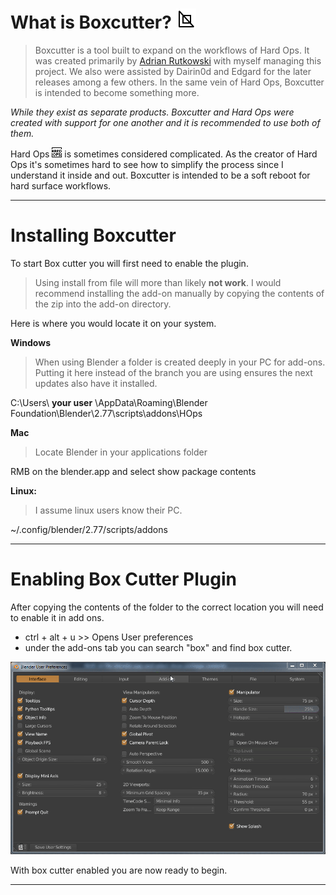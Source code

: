 # What is Boxcutter? ![image](img\icons\BoxCutter.png)

> Boxcutter is a tool built to expand on the workflows of Hard Ops. It was created
primarily by [Adrian Rutkowski](https://www.artstation.com/artist/adrianrutkowski)
with myself managing this project. We also were assisted by Dairin0d and Edgard
for the later releases among a few others. In the same vein of Hard Ops, Boxcutter
is intended to become something more.

*While they exist as separate products. Boxcutter and Hard Ops were created with
support for one another and it is recommended to use both of them.*

Hard Ops ![](img\icons\HardOps.png) is sometimes considered complicated. As the creator
of Hard Ops it's sometimes hard to see how to simplify the process since I understand it
inside and out. Boxcutter is intended to be a soft reboot for hard surface workflows. 

___

# Installing Boxcutter

To start Box cutter you will first need to enable the plugin.

> Using install from file will more than likely **not work**. I would recommend
installing the add-on manually by copying the contents of the zip into the add-on
directory.

Here is where you would locate it on your system.

**Windows**
>When using Blender a folder is created deeply in your PC for add-ons. Putting it
here instead of the branch you are using ensures the next updates also have it
installed.

C:\Users\ **your user** \AppData\Roaming\Blender Foundation\Blender\2.77\scripts\addons\HOps

**Mac**
>Locate Blender in your applications folder

RMB on the blender.app and select show package contents

**Linux:**
>I assume linux users know their PC.

~/.config/blender/2.77/scripts/addons

___

# Enabling Box Cutter Plugin

After copying the contents of the folder to the correct location you will need
to enable it in add ons.

- ctrl + alt + u >> Opens User preferences
- under the add-ons tab you can search "box" and find box cutter.

![](img\boxcutter_img\bc_1.gif)

With box cutter enabled you are now ready to begin.

___
